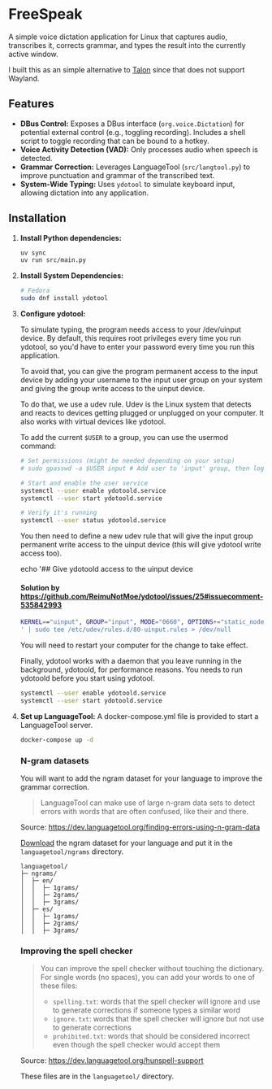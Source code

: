# FreeSpeak

A simple voice dictation application for Linux that captures audio, transcribes it, corrects grammar, and types the result into the currently active window.

I built this as an simple alternative to [Talon](https://talonvoice.com) since that does not support Wayland.

## Features

*   **DBus Control:** Exposes a DBus interface (`org.voice.Dictation`) for potential external control (e.g., toggling recording). Includes a shell script to toggle recording that can be bound to a hotkey.
*   **Voice Activity Detection (VAD):** Only processes audio when speech is detected.
*   **Grammar Correction:** Leverages LanguageTool (`src/langtool.py`) to improve punctuation and grammar of the transcribed text.
*   **System-Wide Typing:** Uses `ydotool` to simulate keyboard input, allowing dictation into any application.

## Installation

1.  **Install Python dependencies:**

    ```bash
    uv sync
    uv run src/main.py
    ```

2.  **Install System Dependencies:**

    ```bash
    # Fedora
    sudo dnf install ydotool
    ```

3.  **Configure ydotool:**

    To simulate typing, the program needs access to your /dev/uinput device. By default, this requires root privileges every time you run ydotool, so you'd have to enter your password every time you run this application.

    To avoid that, you can give the program permanent access to the input device by adding your username to the input user group on your system and giving the group write access to the uinput device.

    To do that, we use a udev rule. Udev is the Linux system that detects and reacts to devices getting plugged or unplugged on your computer. It also works with virtual devices like ydotool.

    To add the current `$USER` to a group, you can use the usermod command:

    ```bash
    # Set permissions (might be needed depending on your setup)
    # sudo gpasswd -a $USER input # Add user to 'input' group, then log out/in

    # Start and enable the user service
    systemctl --user enable ydotoold.service
    systemctl --user start ydotoold.service

    # Verify it's running
    systemctl --user status ydotoold.service
    ```

    You then need to define a new udev rule that will give the input group permanent write access to the uinput device (this will give ydotool write access too).

    echo '## Give ydotoold access to the uinput device

    #### Solution by https://github.com/ReimuNotMoe/ydotool/issues/25#issuecomment-535842993

    ```bash
    KERNEL=="uinput", GROUP="input", MODE="0660", OPTIONS+="static_node=uinput"
    ' | sudo tee /etc/udev/rules.d/80-uinput.rules > /dev/null
    ```

    You will need to restart your computer for the change to take effect.

    Finally, ydotool works with a daemon that you leave running in the background, ydotoold, for performance reasons. You needs to run ydotoold before you start using ydotool.

    ```bash
    systemctl --user enable ydotoold.service
    systemctl --user start ydotoold.service
    ```

4.  **Set up LanguageTool:**
    A docker-compose.yml file is provided to start a LanguageTool server.

    ```bash
    docker-compose up -d
    ```

    ### N-gram datasets

    You will want to add the ngram dataset for your language to improve the grammar correction.

    > LanguageTool can make use of large n-gram data sets to detect errors with words that are often confused, like their and there.

    Source: https://dev.languagetool.org/finding-errors-using-n-gram-data

    [Download](http://languagetool.org/download/ngram-data/) the ngram dataset for your language and put it in the `languagetool/ngrams` directory.

    ```
    languagetool/
    ├─ ngrams/
    │  ├─ en/
    │  │  ├─ 1grams/
    │  │  ├─ 2grams/
    │  │  ├─ 3grams/
    │  ├─ es/
    │  │  ├─ 1grams/
    │  │  ├─ 2grams/
    │  │  ├─ 3grams/
    ```

    ### Improving the spell checker

    > You can improve the spell checker without touching the dictionary. For single words (no spaces), you can add your words to one of these files:
    > -   `spelling.txt`: words that the spell checker will ignore and use to generate corrections if someone types a similar word
    > -   `ignore.txt`: words that the spell checker will ignore but not use to generate corrections
    > -   `prohibited.txt`: words that should be considered incorrect even though the spell checker would accept them

    Source: https://dev.languagetool.org/hunspell-support

    These files are in the `languagetool/` directory.